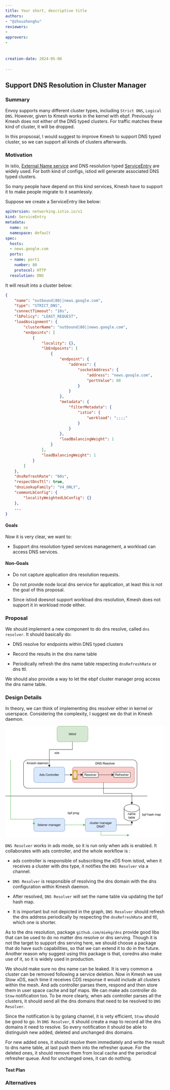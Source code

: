 ```yaml
---
title: Your short, descriptive title
authors:
- "@zhxuzhonghu"
reviewers:
- 
approvers:
- 


creation-date: 2024-05-08

---
```


## Support DNS Resolution in Cluster Manager

<!--
This is the title of your KEP. Keep it short, simple, and descriptive. A good
title can help communicate what the KEP is and should be considered as part of
any review.
-->

### Summary

<!--
This section is incredibly important for producing high-quality, user-focused
documentation such as release notes or a development roadmap.
A good summary is probably at least a paragraph in length.
-->

Envoy supports many different cluster types, including `Strict DNS`, `Logical DNS`. However, given to Kmesh works in the kernel with ebpf. Previously Kmesh does not either of the DNS typed clusters. For traffic matches these kind of cluster, it will be dropped. 

In this propsosal, I would suggest to improve Kmesh to support DNS typed cluster, so we can support all kinds of clusters afterwards.


### Motivation

<!--
This section is for explicitly listing the motivation, goals, and non-goals of
this KEP.  Describe why the change is important and the benefits to users.
-->

In istio, [External Name service](https://kubernetes.io/docs/concepts/services-networking/service/#externalname) and DNS resolution typed [ServiceEntry](https://istio.io/latest/docs/reference/config/networking/service-entry/#ServiceEntry-Resolution) are widely used. For both kind of configs, istiod will generate associated DNS typed clusters.

So many people have depend on this kind services, Kmesh have to support it to make people migrate to it seamlessly.

Suppose we create a ServiceEntry like below:

```yaml
apiVersion: networking.istio.io/v1
kind: ServiceEntry
metadata:
  name: se
  namespace: default
spec:
  hosts:
  - news.google.com
  ports:
  - name: port1
    number: 80
    protocol: HTTP
  resolution: DNS
```

It will result into a cluster below:

```json
{
    "name": "outbound|80||news.google.com",
    "type": "STRICT_DNS",
    "connectTimeout": "10s",
    "lbPolicy": "LEAST_REQUEST",
    "loadAssignment": {
        "clusterName": "outbound|80||news.google.com",
        "endpoints": [
            {
                "locality": {},
                "lbEndpoints": [
                    {
                        "endpoint": {
                            "address": {
                                "socketAddress": {
                                    "address": "news.google.com",
                                    "portValue": 80
                                }
                            }
                        },
                        "metadata": {
                            "filterMetadata": {
                                "istio": {
                                    "workload": ";;;;"
                                }
                            }
                        },
                        "loadBalancingWeight": 1
                    }
                ],
                "loadBalancingWeight": 1
            }
        ]
    },
    "dnsRefreshRate": "60s",
    "respectDnsTtl": true,
    "dnsLookupFamily": "V4_ONLY",
    "commonLbConfig": {
        "localityWeightedLbConfig": {}
    },
    ...
}
```


#### Goals

<!--
List the specific goals of the KEP. What is it trying to achieve? How will we
know that this has succeeded?
-->

Now it is very clear, we want to:

- Support dns resolution typed services management, a workload can access DNS services.



#### Non-Goals

<!--
What is out of scope for this KEP? Listing non-goals helps to focus discussion
and make progress.
-->

- Do not capture application dns resolution requests.

- Do not provide node local dns service for application, at least this is not the goal of this proposal. 

- Since istiod doesnot support workload dns resolution, Kmesh does not support it in workload mode either.


### Proposal

<!--
This is where we get down to the specifics of what the proposal actually is.
This should have enough detail that reviewers can understand exactly what
you're proposing, but should not include things like API designs or
implementation. What is the desired outcome and how do we measure success?.
The "Design Details" section below is for the real
nitty-gritty.
-->

We should implement a new component to do dns resolve, called `dns resolver`. It should basically do:

- DNS resolve for endpoints within DNS typed clusters

- Record the results in the dns name table

- Periodically refresh the dns name table respecting `dnsRefreshRate` or dns ttl.

We should also provide a way to let the ebpf cluster manager prog access the dns name table.


### Design Details

<!--
This section should contain enough information that the specifics of your
change are understandable. This may include API specs (though not always
required) or even code snippets. If there's any ambiguity about HOW your
proposal will be implemented, this is the place to discuss them.
-->

In theory, we can think of implementing dns resolver either in kernel or userspace. Considering the complexity, I suggest we do that in Kmesh daemon.

![DNS Resolver Arch](./pics/dns-resolver.svg)

`DNS Resolver` works in ads mode, so it is run only when ads is enabled. It collaborates with ads controller, and the whole workflow is :

- ads controller is responsible of subscribing the xDS from istiod, when it receives a cluster with dns type, it notifies the `DNS Resolver` via a channel.

- `DNS Resolver` is responsible of resolving the dns domain with the dns configuration within Kmesh daemon.

- After resolved, `DNS Resolver` will set the name table via updating the bpf hash map.

- It is important but not depicted in the graph, `DNS Resolver` should refresh the dns address periodically by respecting the `dnsRefreshRate` and ttl, which one is shorter.


As to the dns resolution, package `github.com/miekg/dns` provide good libs that can be used to do no matter dns resolve or dns serving. Though it is not the target to support dns serving here, we should choose a package that do have such capabilities, so that we can extend it to do in the future. Another reason why suggest using this package is that, coredns also make use of it, so it is widely used in production.

We should make sure no dns name can be leaked. It is very common a cluster can be removed following a service deletion. Now in Kmesh we use Stow xDS, each time it receives CDS response it would include all clusters within the mesh. And ads controller parses them, respond and then store them in user space cache and bpf maps. We can make ads controller do `Stow` notification too. To be more clearly, when ads controller parses all the clusters, it should send all the dns domains that need to be resolved to `DNS Resolver`.

Since the notification is by golang channel, it is vety efficient, `Stow` should be good to go. In `DNS Resolver`, it should create a map to record all the dns domains it need to resolve. So every notification it should be able to distinguish new added, deleted and unchanged dns domains.

For new added ones, it should resolve them immediately and write the result to dns name table, at last push them into the refresher queue. For the deleted ones, it should remove them from local cache and the periodical refresher queue. And for unchanged ones, it can do nothing.


#### Test Plan

<!--
**Note:** *Not required until targeted at a release.*
Consider the following in developing a test plan for this enhancement:
- Will there be e2e and integration tests, in addition to unit tests?
- How will it be tested in isolation vs with other components?
No need to outline all test cases, just the general strategy. Anything
that would count as tricky in the implementation, and anything particularly
challenging to test, should be called out.
-->

### Alternatives

<!--
What other approaches did you consider, and why did you rule them out? These do
not need to be as detailed as the proposal, but should include enough
information to express the idea and why it was not acceptable.
-->

<!--
Note: This is a simplified version of kubernetes enhancement proposal template.
https://github.com/kubernetes/enhancements/tree/3317d4cb548c396a430d1c1ac6625226018adf6a/keps/NNNN-kep-template
-->
